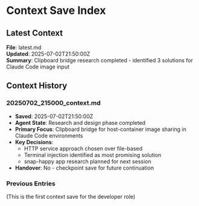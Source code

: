 # Context Save Index

## Latest Context

**File**: latest.md  
**Updated**: 2025-07-02T21:50:00Z  
**Summary**: Clipboard bridge research completed - identified 3 solutions for Claude Code image input

## Context History

### 20250702_215000_context.md

- **Saved**: 2025-07-02T21:50:00Z
- **Agent State**: Research and design phase completed
- **Primary Focus**: Clipboard bridge for host-container image sharing in Claude Code environments
- **Key Decisions**: 
  - HTTP service approach chosen over file-based
  - Terminal injection identified as most promising solution
  - snap-happy app research planned for next session
- **Handover**: No - checkpoint save for future continuation

### Previous Entries

(This is the first context save for the developer role)